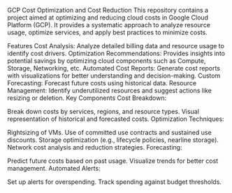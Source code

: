 GCP Cost Optimization and Cost Reduction
This repository contains a project aimed at optimizing and reducing cloud costs in Google Cloud Platform (GCP). It provides a systematic approach to analyze resource usage, optimize services, and apply best practices to minimize costs.

Features
Cost Analysis: Analyze detailed billing data and resource usage to identify cost drivers.
Optimization Recommendations: Provides insights into potential savings by optimizing cloud components such as Compute, Storage, Networking, etc.
Automated Cost Reports: Generate cost reports with visualizations for better understanding and decision-making.
Custom Forecasting: Forecast future costs using historical data.
Resource Management: Identify underutilized resources and suggest actions like resizing or deletion.
Key Components
Cost Breakdown:

Break down costs by services, regions, and resource types.
Visual representation of historical and forecasted costs.
Optimization Techniques:

Rightsizing of VMs.
Use of committed use contracts and sustained use discounts.
Storage optimization (e.g., lifecycle policies, nearline storage).
Network cost analysis and reduction strategies.
Forecasting:

Predict future costs based on past usage.
Visualize trends for better cost management.
Automated Alerts:

Set up alerts for overspending.
Track spending against budget thresholds.
